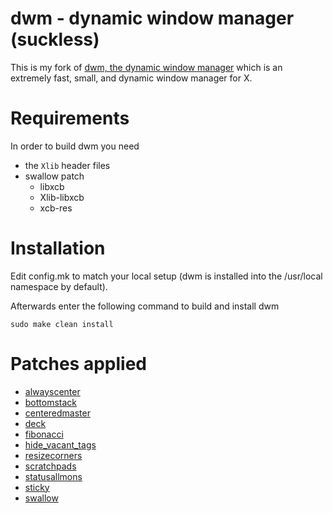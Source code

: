 # dwm - dynamic window manager (suckless)

This is my fork of [dwm, the dynamic window manager](https://dwm.suckless.org/) which is an extremely fast, small, and dynamic window manager for X.


# Requirements

In order to build dwm you need
- the `Xlib` header files
- swallow patch
  - libxcb
  - Xlib-libxcb
  - xcb-res


# Installation

Edit config.mk to match your local setup (dwm is installed into
the /usr/local namespace by default).

Afterwards enter the following command to build and install dwm

```
sudo make clean install
```


# Patches applied

- [alwayscenter](https://dwm.suckless.org/patches/alwayscenter/)
- [bottomstack](https://dwm.suckless.org/patches/bottomstack/)
- [centeredmaster](https://dwm.suckless.org/patches/centeredmaster/)
- [deck](https://dwm.suckless.org/patches/deck/)
- [fibonacci](https://dwm.suckless.org/patches/fibonacci/)
- [hide_vacant_tags](https://dwm.suckless.org/patches/hide_vacant_tags/)
- [resizecorners](https://dwm.suckless.org/patches/resizecorners/)
- [scratchpads](https://dwm.suckless.org/patches/scratchpads/)
- [statusallmons](https://dwm.suckless.org/patches/statusallmons/)
- [sticky](https://dwm.suckless.org/patches/sticky/)
- [swallow](https://dwm.suckless.org/patches/swallow/)

